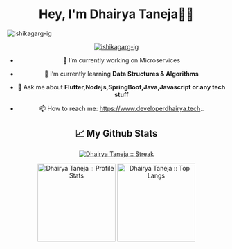 <a href="https://icons8.com/icon/n9d0Hm43JCPK/link"></a>

<div align="center">

<h1 align="center">Hey, I'm Dhairya Taneja👨‍💻</h1>

<p align="left"> <img src="https://komarev.com/ghpvc/?username=developerdhairya&label=Profile%20views&color=0e75b6&style=flat" alt="ishikagarg-ig" /> </p>

<p align="center"> <a href="https://github.com/ryo-ma/github-profile-trophy"><img src="https://github-profile-trophy.vercel.app/?username=developerdhairya&no-frame=true&row=1&column=7" alt="ishikagarg-ig" /></a> </p>

- 🔭 I’m currently working on Microservices

- 🌱 I’m currently learning **Data Structures & Algorithms**

- 💬 Ask me about **Flutter,Nodejs,SpringBoot,Java,Javascript or any tech stuff**

- 📫 How to reach me: https://www.developerdhairya.tech..



<link rel="stylesheet" href="https://cdn.jsdelivr.net/gh/devicons/devicon@v2.13.0/devicon.min.css">




## 📈 **My Github Stats**
<!-- <p align="center"> -->
 [![Dhairya Taneja :: Streak](http://github-readme-streak-stats.herokuapp.com?user=developerdhairya&theme=merko&date_format=M%20j%5B%2C%20Y%5D)](http://github-readme-streak-stats.herokuapp.com?user=developerdhairya&theme=merko&date_format=M%20j%5B%2C%20Y%5D) 
  
<img height="180em" src="https://github-readme-stats.vercel.app/api?username=developerdhairya&theme=blue-green&show_icons=true&hide_border=true&count_private=true" alt="Dhairya Taneja :: Profile Stats" />
<img height="180em" src="https://github-readme-stats.vercel.app/api/top-langs/?username=developerdhairya&langs_count=8&theme=tokyonight&layout=compact&hide_border=true" alt="Dhairya Taneja :: Top Langs" />
<!-- </p> -->

<div align="center">
  

  
</div>
